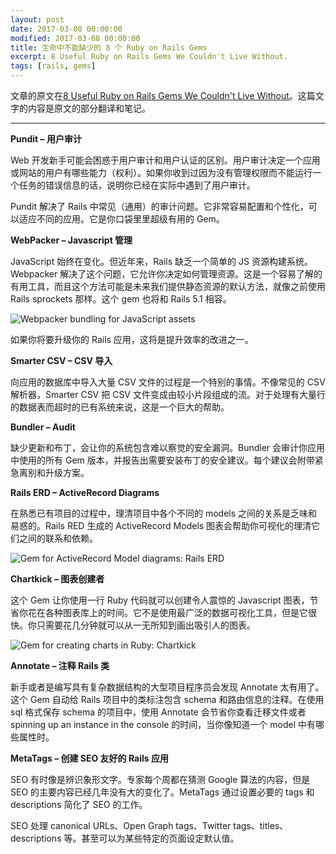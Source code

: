 ```yaml
---
layout: post
date: 2017-03-08 00:00:00
modified: 2017-03-08 00:00:00
title: 生命中不能缺少的 8 个 Ruby on Rails Gems
excerpt: 8 Useful Ruby on Rails Gems We Couldn't Live Without.
tags: [rails, gems]
---
```


文章的原文在[8 Useful Ruby on Rails Gems We Couldn't Live Without](http://blog.planetargon.com/entries/8-useful-ruby-on-rails-gems-we-couldnt-live-without)。这篇文字的内容是原文的部分翻译和笔记。

---

**Pundit – 用户审计**

Web 开发新手可能会困惑于用户审计和用户认证的区别。用户审计决定一个应用或网站的用户有哪些能力（权利）。如果你收到过因为没有管理权限而不能运行一个任务的错误信息的话，说明你已经在实际中遇到了用户审计。

Pundit 解决了 Rails 中常见（通用）的审计问题。它非常容易配置和个性化，可以适应不同的应用。它是你口袋里里超级有用的 Gem。

**WebPacker – Javascript 管理**

JavaScript 始终在变化。但近年来，Rails 缺乏一个简单的 JS 资源构建系统。Webpacker 解决了这个问题，它允许你决定如何管理资源。这是一个容易了解的有用工具，而且这个方法可能是未来我们提供静态资源的默认方法，就像之前使用 Rails sprockets 那样。这个 gem 也将和 Rails 5.1 相容。

![Webpacker bundling for JavaScript assets](https://s3-us-west-2.amazonaws.com/planetargon-blog/images/2017/0317/webpacker-gem-ruby-on-rails.png)

如果你将要升级你的 Rails 应用，这将是提升效率的改进之一。

**Smarter CSV – CSV 导入**

向应用的数据库中导入大量 CSV 文件的过程是一个特别的事情。不像常见的 CSV 解析器，Smarter CSV 把 CSV 文件变成由较小片段组成的流。对于处理有大量行的数据表而超时的已有系统来说，这是一个巨大的帮助。

**Bundler – Audit**

缺少更新和布丁，会让你的系统包含难以察觉的安全漏洞。Bundler 会审计你应用中使用的所有 Gem 版本，并报告出需要安装布丁的安全建议。每个建议会附带紧急离别和升级方案。

**Rails ERD – ActiveRecord Diagrams**

在熟悉已有项目的过程中，理清项目中各个不同的 models 之间的关系是乏味和易惑的。Rails RED 生成的 ActiveRecord Models 图表会帮助你可视化的理清它们之间的联系和依赖。

![Gem for ActiveRecord Model diagrams: Rails ERD](https://s3-us-west-2.amazonaws.com/planetargon-blog/images/2017/0317/rails-activerecord-gem.png)

**Chartkick – 图表创建者**

这个 Gem 让你使用一行 Ruby 代码就可以创建令人震惊的 Javascript 图表，节省你花在各种图表库上的时间。它不是使用最广泛的数据可视化工具，但是它很快。你只需要花几分钟就可以从一无所知到画出吸引人的图表。

![Gem for creating charts in Ruby: Chartkick](https://s3-us-west-2.amazonaws.com/planetargon-blog/images/2017/0317/chartkick-rails-gem.png)

**Annotate – 注释 Rails 类**

新手或者是编写具有复杂数据结构的大型项目程序员会发现 Annotate 太有用了。这个 Gem 自动给 Rails 项目中的类标注包含 schema 和路由信息的注释。在使用 sql 格式保存 schema 的项目中，使用 Annotate 会节省你查看迁移文件或者 spinning up an instance in the console 的时间，当你像知道一个 model 中有哪些属性时。

**MetaTags – 创建 SEO 友好的 Rails 应用**

SEO 有时像是辨识象形文字。专家每个周都在猜测 Google 算法的内容，但是 SEO 的主要内容已经几年没有大的变化了。MetaTags 通过设置必要的 tags 和 descriptions 简化了 SEO 的工作。

SEO 处理 canonical URLs、Open Graph tags、Twitter tags、titles、descriptions 等。甚至可以为某些特定的页面设定默认值。
